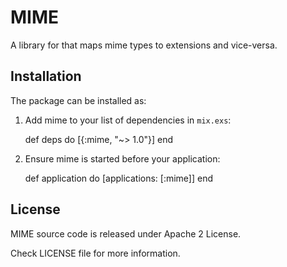 # MIME

A library for that maps mime types to extensions and vice-versa.

## Installation

The package can be installed as:

  1. Add mime to your list of dependencies in `mix.exs`:

        def deps do
          [{:mime, "~> 1.0"}]
        end

  2. Ensure mime is started before your application:

        def application do
          [applications: [:mime]]
        end

## License

MIME source code is released under Apache 2 License.

Check LICENSE file for more information.
